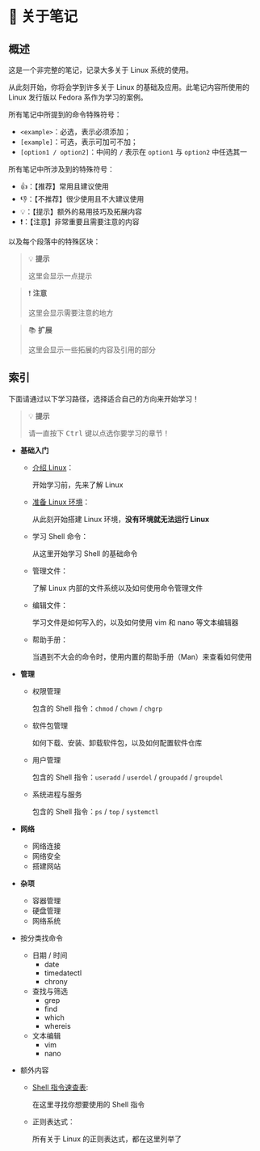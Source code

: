 # 📔 关于笔记

## 概述

这是一个非完整的笔记，记录大多关于 Linux 系统的使用。

从此刻开始，你将会学到许多关于 Linux 的基础及应用。此笔记内容所使用的 Linux 发行版以 Fedora 系作为学习的案例。

所有笔记中所提到的命令特殊符号：

- `<example>`：必选，表示必须添加；
- `[example]`：可选，表示可加可不加；
- `[option1 / option2]`：中间的 `/` 表示在 `option1` 与 `option2` 中任选其一

所有笔记中所涉及到的特殊符号：

- 👍：【推荐】常用且建议使用
- 👎：【不推荐】很少使用且不大建议使用
- 💡：【提示】额外的易用技巧及拓展内容
- ❗：【注意】非常重要且需要注意的内容

以及每个段落中的特殊区块：

>💡 **提示**
>
>这里会显示一点提示

>❗ **注意**
>
>这里会显示需要注意的地方

>📚 **扩展**
>
>这里会显示一些拓展的内容及引用的部分

## 索引

下面请通过以下学习路径，选择适合自己的方向来开始学习！

>💡 **提示**
>
>请一直按下 <kbd>Ctrl</kbd> 键以点选你要学习的章节！

- **基础入门**

    - [介绍 Linux](About-Linux.md)：

        开始学习前，先来了解 Linux 

    - [准备 Linux 环境](1-Prepare.md)：

        从此刻开始搭建 Linux 环境，**没有环境就无法运行 Linux**

    - 学习 Shell 命令：

        从这里开始学习 Shell 的基础命令

    - 管理文件：

        了解 Linux 内部的文件系统以及如何使用命令管理文件

    - 编辑文件：

      学习文件是如何写入的，以及如何使用 vim 和 nano 等文本编辑器
      
    - 帮助手册：

        当遇到不大会的命令时，使用内置的帮助手册（Man）来查看如何使用

- **管理**

    - 权限管理

        包含的 Shell 指令：`chmod` / `chown` / `chgrp`

    - 软件包管理

        如何下载、安装、卸载软件包，以及如何配置软件仓库

    - 用户管理

        包含的 Shell 指令：`useradd` / `userdel` / `groupadd` / `groupdel`

    - 系统进程与服务

        包含的 Shell 指令：`ps` / `top` / `systemctl`

- **网络**

    - 网络连接
    - 网络安全
    - 搭建网站

- **杂项**

    - 容器管理
    - 硬盘管理
    - 网络系统

- 按分类找命令

  - 日期 / 时间
    - date
    - timedatectl
    - chrony
  - 查找与筛选
    - grep
    - find
    - which
    - whereis
  - 文本编辑
    - vim
    - nano

- 额外内容
  - [Shell 指令速查表](Extra/Shell-Command.md):

      在这里寻找你想要使用的 Shell 指令

  - 正则表达式：

      所有关于 Linux 的正则表达式，都在这里列举了

      
      
      